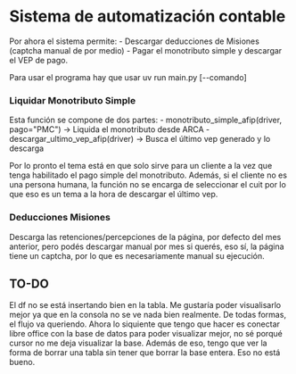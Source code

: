 # Sistema de automatización contable

Por ahora el sistema permite:
    - Descargar deducciones de Misiones (captcha manual de por medio)
    - Pagar el monotributo simple y descargar el VEP de pago. 

Para usar el programa hay que usar uv run main.py \[--comando\]

### Liquidar Monotributo Simple

Esta función se compone de dos partes:
    - monotributo_simple_afip(driver, pago="PMC") → Liquida el monotributo desde ARCA
    - descargar_ultimo_vep_afip(driver) → Busca el último vep generado y lo descarga

Por lo pronto el tema está en que solo sirve para un cliente a la vez que tenga habilitado el pago simple del monotributo. Además, si el cliente no es una persona humana, la función no se encarga de seleccionar el cuit por lo que eso es un tema a la hora de descargar el último vep.

### Deducciones Misiones
Descarga las retenciones/percepciones de la página, por defecto del mes anterior, pero podés descargar manual por mes si querés, eso sí, la página tiene un captcha, por lo que es necesariamente manual su ejecución. 

## TO-DO

El df no se está insertando bien en la tabla. Me gustaría poder visualisarlo mejor ya que en la consola no se ve nada bien realmente. De todas formas, el flujo va queriendo. Ahora lo siquiente que tengo que hacer es conectar libre office con la base de datos para poder visualizar mejor, no sé porqué cursor no me deja visualizar la base. Además de eso, tengo que ver la forma de borrar una tabla sin tener que borrar la base entera. Eso no está bueno. 